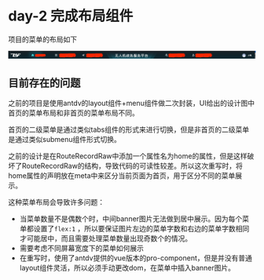 # day-2 完成布局组件

项目的菜单的布局如下

![img.png](/imgs/vue-migrate/menu.png)

## 目前存在的问题

之前的项目是使用antdv的layout组件+menu组件做二次封装，UI给出的设计图中首页的菜单布局和非首页的菜单布局不同。

首页的二级菜单是通过类似tabs组件的形式来进行切换，但是非首页的二级菜单是通过类似submenu组件形式切换。

之前的设计是在RouteRecordRaw中添加一个属性名为home的属性，但是这样破坏了RouteRecordRaw的结构，导致代码的可读性较差。所以这次重写时，将home属性的声明放在meta中来区分当前页面为首页，用于区分不同的菜单展示。

这种菜单布局会导致许多问题：

- 当菜单数量不是偶数个时，中间banner图片无法做到居中展示。因为每个菜单都设置了`flex:1`
  ，所以要保证图片左边的菜单字数和右边的菜单字数相同才可能居中，而且需要处理菜单数量出现奇数个的情况。
- 需要考虑不同屏幕宽度下的菜单如何展示
- 在重写时，使用了antdv提供的vue版本的pro-component，但是并没有普通layout组件灵活，所以必须手动更改dom，在菜单中插入banner图片。


